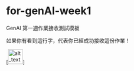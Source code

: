 # for-genAI-week1
GenAI 第一週作業接收測試模板

如果你有看到這行字，代表你已經成功接收這份作業！

[<img alt="alt_text" width="40px" src="[images/image.PNG](https://docs.google.com/presentation/d/1WDMzopKq5BsXk4WoBNpI11dSFyWMC2Rr8--ayDkbkXk/edit?usp=drive_link)" />]
